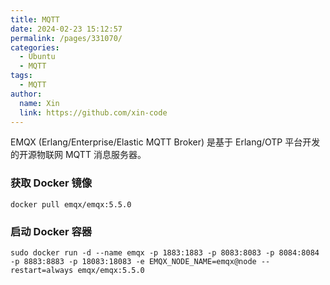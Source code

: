```yaml
---
title: MQTT
date: 2024-02-23 15:12:57
permalink: /pages/331070/
categories:
  - Ubuntu
  - MQTT
tags:
  - MQTT
author:
  name: Xin
  link: https://github.com/xin-code
---
```


EMQX (Erlang/Enterprise/Elastic MQTT Broker) 是基于 Erlang/OTP 平台开发的开源物联网 MQTT 消息服务器。

<!-- more -->

### 获取 Docker 镜像

```shell
docker pull emqx/emqx:5.5.0
```

### 启动 Docker 容器

```shell
sudo docker run -d --name emqx -p 1883:1883 -p 8083:8083 -p 8084:8084 -p 8883:8883 -p 18083:18083 -e EMQX_NODE_NAME=emqx@node --restart=always emqx/emqx:5.5.0
```
